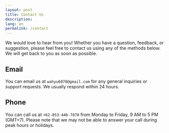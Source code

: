 ```yaml
---
layout: post
title: Contact Us
description:
lang: en
permalink: /contact
---
```



We would love to hear from you! Whether you have a question, feedback, or suggestion, please feel free to contact us using any of the methods below. We will get back to you as soon as possible.

## Email

You can email us at `wahyu6070@gmail.com` for any general inquiries or support requests. We usually respond within 24 hours.

## Phone

You can call us at `+62-853-446-7870` from Monday to Friday, 9 AM to 5 PM (GMT+7). Please note that we may not be able to answer your call during peak hours or holidays.


